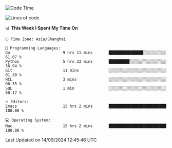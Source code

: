 <!--START_SECTION:waka-->
![Code Time](http://img.shields.io/badge/Code%20Time-2%2C186%20hrs%2044%20mins-blue)

![Lines of code](https://img.shields.io/badge/From%20Hello%20World%20I%27ve%20Written-308.0%20thousand%20lines%20of%20code-blue)

📊 **This Week I Spent My Time On** 

```text
🕑︎ Time Zone: Asia/Shanghai

💬 Programming Languages: 
Go                       9 hrs 11 mins       ███████████████░░░░░░░░░░   61.07 % 
Python                   5 hrs 33 mins       █████████░░░░░░░░░░░░░░░░   36.94 % 
Git                      11 mins             ░░░░░░░░░░░░░░░░░░░░░░░░░   01.30 % 
HCL                      3 mins              ░░░░░░░░░░░░░░░░░░░░░░░░░   00.35 % 
SQL                      1 min               ░░░░░░░░░░░░░░░░░░░░░░░░░   00.17 % 

🔥 Editors: 
Emacs                    15 hrs 2 mins       █████████████████████████   100.00 % 

💻 Operating System: 
Mac                      15 hrs 2 mins       █████████████████████████   100.00 % 
```


 Last Updated on 14/09/2024 12:45:46 UTC
<!--END_SECTION:waka-->
